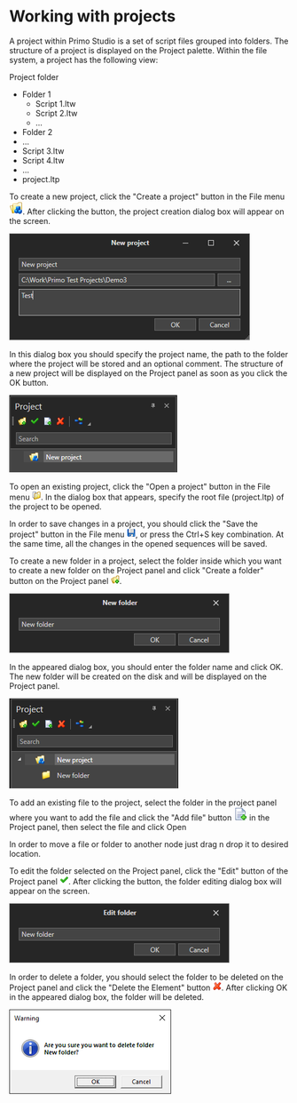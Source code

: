 # Working with projects

A project within Primo Studio is a set of script files grouped into folders. The structure of a project is displayed on the Project palette. Within the file system, a project has the following view:

Project folder

* Folder 1
  * Script 1.ltw
  * Script 2.ltw
  * …
* Folder 2
* …
* Script 3.ltw
* Script 4.ltw
* …
* project.ltp

To create a new project, click the "Create a project" button in the File menu ![](<../.gitbook/assets/0 (32).png>). After clicking the button, the project creation dialog box will appear on the screen.

![](<../.gitbook/assets/1 (2).png>)

In this dialog box you should specify the project name, the path to the folder where the project will be stored and an optional comment. The structure of a new project will be displayed on the Project panel as soon as you click the OK button.

![](<../.gitbook/assets/2 (12).png>)

To open an existing project, click the "Open a project" button in the File menu ![](<../.gitbook/assets/3 (6).png>). In the dialog box that appears, specify the root file (project.ltp) of the project to be opened.

In order to save changes in a project, you should click the "Save the project" button in the File menu ![](<../.gitbook/assets/4 (11).png>), or press the Ctrl+S key combination. At the same time, all the changes in the opened sequences will be saved.

To create a new folder in a project, select the folder inside which you want to create a new folder on the Project panel and click "Create a folder" button on the Project panel ![](<../.gitbook/assets/5 (10).png>).

![](<../.gitbook/assets/6 (5).png>)

In the appeared dialog box, you should enter the folder name and click OK. The new folder will be created on the disk and will be displayed on the Project panel.

![](<../.gitbook/assets/7 (6).png>)

To add an existing file to the project, select the folder in the project panel where you want to add the file and click  the "Add file" button <img src="../.gitbook/assets/0 (81).png" alt="" data-size="line"> in the Project panel, then select the file and click Open

In order to move a file or folder to another node just drag n drop it to desired location.

To edit the folder selected on the Project panel, click the "Edit" button of the Project panel ![](<../.gitbook/assets/8 (4).png>). After clicking the button, the folder editing dialog box will appear on the screen.

![](<../.gitbook/assets/9 (6).png>)

In order to delete a folder, you should select the folder to be deleted on the Project panel and click the "Delete the Element" button ![](<../.gitbook/assets/10 (3).png>). After clicking OK in the appeared dialog box, the folder will be deleted.

![](<../.gitbook/assets/11 (2).png>)
